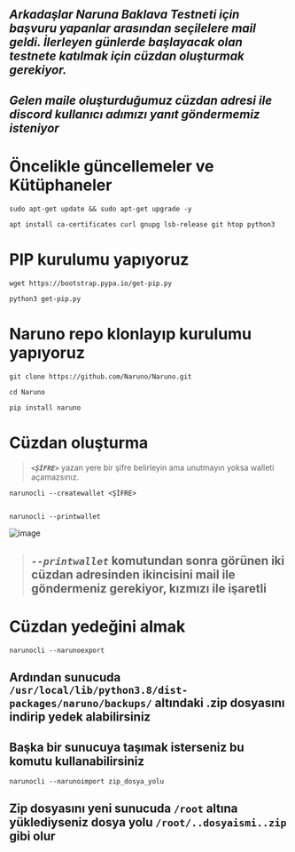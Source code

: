 ## ***Arkadaşlar Naruna Baklava Testneti için başvuru yapanlar arasından seçilelere mail geldi. İlerleyen günlerde başlayacak olan testnete katılmak için cüzdan oluşturmak gerekiyor.***
## ***Gelen maile oluşturduğumuz cüzdan adresi ile discord kullanıcı adımızı yanıt göndermemiz isteniyor***




# Öncelikle güncellemeler ve Kütüphaneler
```
sudo apt-get update && sudo apt-get upgrade -y

apt install ca-certificates curl gnupg lsb-release git htop python3
```
# PIP kurulumu yapıyoruz
```
wget https://bootstrap.pypa.io/get-pip.py

python3 get-pip.py
```
# Naruno repo klonlayıp kurulumu yapıyoruz
```
git clone https://github.com/Naruno/Naruno.git

cd Naruno

pip install naruno
```
# Cüzdan oluşturma

>  ***`<ŞİFRE>`*** yazan yere bir şifre belirleyin ama unutmayın yoksa walleti açamazsınız.
```
narunocli --createwallet <ŞİFRE>


narunocli --printwallet
``` 
![image](https://user-images.githubusercontent.com/108215275/224547775-81190875-f7c7-4b55-b4ad-f76426f4d950.png)

> ## ***`--printwallet`*** komutundan sonra görünen iki cüzdan adresinden ikincisini mail ile göndermeniz gerekiyor, kızmızı ile işaretli


# Cüzdan yedeğini almak
```
narunocli --narunoexport
```

## Ardından sunucuda `/usr/local/lib/python3.8/dist-packages/naruno/backups/` altındaki .zip dosyasını indirip yedek alabilirsiniz

## Başka bir sunucuya taşımak isterseniz bu komutu kullanabilirsiniz
```
narunocli --narunoimport zip_dosya_yolu
```
## Zip dosyasını yeni sunucuda `/root` altına yüklediyseniz dosya yolu `/root/..dosyaismi..zip` gibi olur



